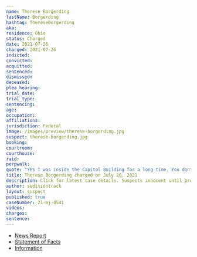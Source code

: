 ```yaml
---
name: Therese Borgerding
lastName: Borgerding
hashtag: ThereseBorgerding
aka:
residence: Ohio
status: Charged
date: 2021-07-26
charged: 2021-07-26
indicted:
convicted:
acquitted:
sentenced:
dismissed:
deceased:
plea_hearing:
trial_date:
trial_type:
sentencing:
age:
occupation:
affiliations:
jurisdiction: Federal
image: /images/preview/therese-borgerding.jpg
suspect: therese-borgerding.jpg
booking:
courtroom:
courthouse:
raid:
perpwalk:
quote: "YES I was inside the Capitol Building for a long time. You dont [sic] know The Truth what really happened"
title: Therese Borgerding charged on July 26, 2021
description: Click for latest case details. Suspects innocent until proven guilty.
author: seditiontrack
layout: suspect
published: true
caseNumber: 21-mj-0541
videos:
charges:
sentence:
---
```

- [News Report](https://www.daytondailynews.com/crime/fbi-arrests-englewood-man-piqua-woman-in-us-capitol-siege/5F6DZFU6YVGDHIQECDLII7IOSY/)
- [Statement of Facts](https://www.justice.gov/usao-dc/case-multi-defendant/file/1417571/download)
- [Information](https://extremism.gwu.edu/sites/g/files/zaxdzs2191/f/Walter%20Messer%20and%20Therese%20Borgerding%20Information.pdf)
